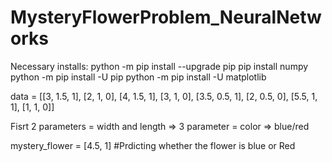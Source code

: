 # MysteryFlowerProblem_NeuralNetworks

Necessary installs:
python -m pip install --upgrade pip
pip install numpy
python -m pip install -U pip
python -m pip install -U matplotlib


data = [[3, 1.5, 1],
        [2, 1, 0],
        [4, 1.5, 1],
        [3, 1, 0],
        [3.5, 0.5, 1],
        [2, 0.5, 0],
        [5.5, 1, 1],
        [1, 1, 0]]
        
Fisrt 2 parameters = width and length => 3 parameter = color => blue/red

mystery_flower = [4.5, 1]
#Prdicting whether the flower is blue or Red

